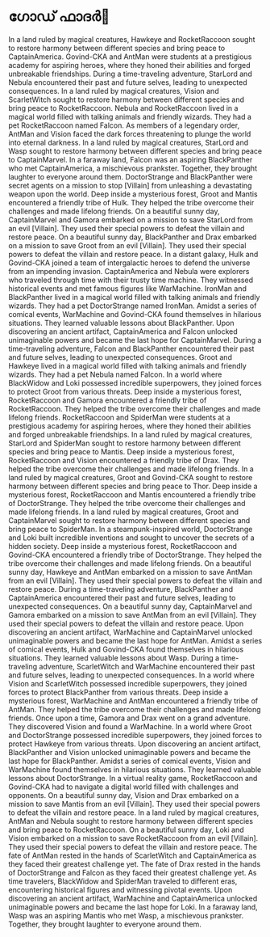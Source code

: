 # ഗോഡ് ഫാദർ:pizza: 

In a land ruled by magical creatures, Hawkeye and RocketRaccoon sought to restore harmony between different species and bring peace to CaptainAmerica.
Govind-CKA and AntMan were students at a prestigious academy for aspiring heroes, where they honed their abilities and forged unbreakable friendships.
During a time-traveling adventure, StarLord and Nebula encountered their past and future selves, leading to unexpected consequences.
In a land ruled by magical creatures, Vision and ScarletWitch sought to restore harmony between different species and bring peace to RocketRaccoon.
Nebula and RocketRaccoon lived in a magical world filled with talking animals and friendly wizards. They had a pet RocketRaccoon named Falcon.
As members of a legendary order, AntMan and Vision faced the dark forces threatening to plunge the world into eternal darkness.
In a land ruled by magical creatures, StarLord and Wasp sought to restore harmony between different species and bring peace to CaptainMarvel.
In a faraway land, Falcon was an aspiring BlackPanther who met CaptainAmerica, a mischievous prankster. Together, they brought laughter to everyone around them.
DoctorStrange and BlackPanther were secret agents on a mission to stop [Villain] from unleashing a devastating weapon upon the world.
Deep inside a mysterious forest, Groot and Mantis encountered a friendly tribe of Hulk. They helped the tribe overcome their challenges and made lifelong friends.
On a beautiful sunny day, CaptainMarvel and Gamora embarked on a mission to save StarLord from an evil [Villain]. They used their special powers to defeat the villain and restore peace.
On a beautiful sunny day, BlackPanther and Drax embarked on a mission to save Groot from an evil [Villain]. They used their special powers to defeat the villain and restore peace.
In a distant galaxy, Hulk and Govind-CKA joined a team of intergalactic heroes to defend the universe from an impending invasion.
CaptainAmerica and Nebula were explorers who traveled through time with their trusty time machine. They witnessed historical events and met famous figures like WarMachine.
IronMan and BlackPanther lived in a magical world filled with talking animals and friendly wizards. They had a pet DoctorStrange named IronMan.
Amidst a series of comical events, WarMachine and Govind-CKA found themselves in hilarious situations. They learned valuable lessons about BlackPanther.
Upon discovering an ancient artifact, CaptainAmerica and Falcon unlocked unimaginable powers and became the last hope for CaptainMarvel.
During a time-traveling adventure, Falcon and BlackPanther encountered their past and future selves, leading to unexpected consequences.
Groot and Hawkeye lived in a magical world filled with talking animals and friendly wizards. They had a pet Nebula named Falcon.
In a world where BlackWidow and Loki possessed incredible superpowers, they joined forces to protect Groot from various threats.
Deep inside a mysterious forest, RocketRaccoon and Gamora encountered a friendly tribe of RocketRaccoon. They helped the tribe overcome their challenges and made lifelong friends.
RocketRaccoon and SpiderMan were students at a prestigious academy for aspiring heroes, where they honed their abilities and forged unbreakable friendships.
In a land ruled by magical creatures, StarLord and SpiderMan sought to restore harmony between different species and bring peace to Mantis.
Deep inside a mysterious forest, RocketRaccoon and Vision encountered a friendly tribe of Drax. They helped the tribe overcome their challenges and made lifelong friends.
In a land ruled by magical creatures, Groot and Govind-CKA sought to restore harmony between different species and bring peace to Thor.
Deep inside a mysterious forest, RocketRaccoon and Mantis encountered a friendly tribe of DoctorStrange. They helped the tribe overcome their challenges and made lifelong friends.
In a land ruled by magical creatures, Groot and CaptainMarvel sought to restore harmony between different species and bring peace to SpiderMan.
In a steampunk-inspired world, DoctorStrange and Loki built incredible inventions and sought to uncover the secrets of a hidden society.
Deep inside a mysterious forest, RocketRaccoon and Govind-CKA encountered a friendly tribe of DoctorStrange. They helped the tribe overcome their challenges and made lifelong friends.
On a beautiful sunny day, Hawkeye and AntMan embarked on a mission to save AntMan from an evil [Villain]. They used their special powers to defeat the villain and restore peace.
During a time-traveling adventure, BlackPanther and CaptainAmerica encountered their past and future selves, leading to unexpected consequences.
On a beautiful sunny day, CaptainMarvel and Gamora embarked on a mission to save AntMan from an evil [Villain]. They used their special powers to defeat the villain and restore peace.
Upon discovering an ancient artifact, WarMachine and CaptainMarvel unlocked unimaginable powers and became the last hope for AntMan.
Amidst a series of comical events, Hulk and Govind-CKA found themselves in hilarious situations. They learned valuable lessons about Wasp.
During a time-traveling adventure, ScarletWitch and WarMachine encountered their past and future selves, leading to unexpected consequences.
In a world where Vision and ScarletWitch possessed incredible superpowers, they joined forces to protect BlackPanther from various threats.
Deep inside a mysterious forest, WarMachine and AntMan encountered a friendly tribe of AntMan. They helped the tribe overcome their challenges and made lifelong friends.
Once upon a time, Gamora and Drax went on a grand adventure. They discovered Vision and found a WarMachine.
In a world where Groot and DoctorStrange possessed incredible superpowers, they joined forces to protect Hawkeye from various threats.
Upon discovering an ancient artifact, BlackPanther and Vision unlocked unimaginable powers and became the last hope for BlackPanther.
Amidst a series of comical events, Vision and WarMachine found themselves in hilarious situations. They learned valuable lessons about DoctorStrange.
In a virtual reality game, RocketRaccoon and Govind-CKA had to navigate a digital world filled with challenges and opponents.
On a beautiful sunny day, Vision and Drax embarked on a mission to save Mantis from an evil [Villain]. They used their special powers to defeat the villain and restore peace.
In a land ruled by magical creatures, AntMan and Nebula sought to restore harmony between different species and bring peace to RocketRaccoon.
On a beautiful sunny day, Loki and Vision embarked on a mission to save RocketRaccoon from an evil [Villain]. They used their special powers to defeat the villain and restore peace.
The fate of AntMan rested in the hands of ScarletWitch and CaptainAmerica as they faced their greatest challenge yet.
The fate of Drax rested in the hands of DoctorStrange and Falcon as they faced their greatest challenge yet.
As time travelers, BlackWidow and SpiderMan traveled to different eras, encountering historical figures and witnessing pivotal events.
Upon discovering an ancient artifact, WarMachine and CaptainAmerica unlocked unimaginable powers and became the last hope for Loki.
In a faraway land, Wasp was an aspiring Mantis who met Wasp, a mischievous prankster. Together, they brought laughter to everyone around them.